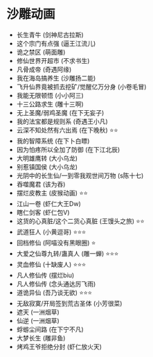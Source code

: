 # 沙雕动画
- 长生青牛 (剑神尼古拉斯)
- 这个宗门有点强 (逼王江流儿)
- 诡之禁区 (萌面雕)
- 修仙世界开超市 (不求书生)
- 凡骨成帝 (奇遇阿缘)
- 我在海岛搞养生 (沙雕扬二能)
- 飞升仙界竟被抓去挖矿/觉醒亿万分身 (小卷毛冒)
- 我能无限顿悟 (小小阿三)
- 十三公路求生 (雕十三啊)
- 无上圣魔/弱鸡圣魔 (在下无妄子)
- 我的法宝都是规则系 (奇遇王小凡)
- 云深不知处然有六出焉 (在下晚秋) ⭐⭐
- 我的智障系统 (在下卜白瞟)
- 因为怕疼所以全加了防御 (在下江北辰)
- 大明雄鹰转 (大小乌龙)
- 别惹镇国侯 (大小乌龙)
- 光阴中的长生仙/一到零我观世间万物 (s陈十七)
- 吞噬魔君 (该为吞)
- 摆烂皮教主 (皮猴动画) ⭐⭐
- 江山一卷 (虾仁大王Dw)
- 瞎仁剑客 (虾仁包V)
- 这货的心真脏/这个二货心真脏 (王馒头之旅) ⭐⭐
- 武道狂人 (小黄逗哥) ⭐⭐⭐
- 回档修仙 (阿喵没有黑眼圈) ⭐
- 大爱之仙尊九转/蛊真人 (雕一蝉) ⭐⭐⭐
- 灵血修仙 (十缺废人) ⭐⭐⭐
- 凡人修仙传 (摆烂biu)
- 凡人修仙传 (念头通达厉飞雨)
- 道诡异仙 (吾乃谈无欲) ⭐⭐⭐
- 无敌寂寞/开局签到荒古圣体 (小芳很菜)
- 遮天 (一洲烟草)
- 仙逆 (一洲烟草)
- 蜉蝣尘间路 (在下宁不凡)
- 大梦长生 (雕非鱼)
- 烤鸡王爷拒绝分封 (虾仁放火天)
